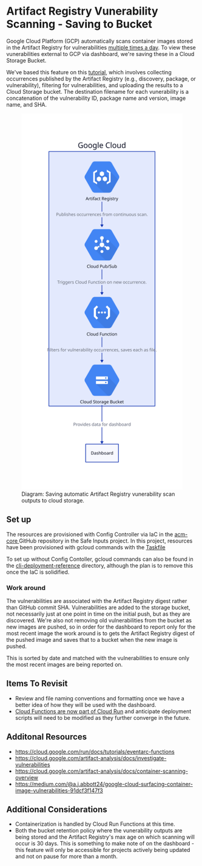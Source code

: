 # Artifact Registry Vunerability Scanning - Saving to Bucket

Google Cloud Platform (GCP) automatically scans container images stored in the Artifact Registry for vulnerabilities [multiple times a day](https://cloud.google.com/artifact-analysis/docs/container-scanning-overview). To view these vunerabilities external to GCP via dashboard, we're saving these in a Cloud Storage Bucket.

We've based this feature on this [tutorial](https://medium.com/google-cloud/centrally-managing-artifact-registry-container-image-vulnerabilities-on-google-cloud-part-one-d86fb4791601), which involves collecting occurrences published by the Artifact Registry (e.g., discovery, package, or vulnerability), filtering for vulnerabilities, and uploading the results to a Cloud Storage bucket. The destination filename for each vunerability is a concatenation of the vulnerability ID, package name and version, image name, and SHA.

<figure>
  <img src="../diagrams/vuln-scanning-artifact-registry.svg" 
       alt="Pub/Sub picks up occurrences from continuously scanned Artifact Registry. The Cloud Function, which is subscribed to the Pub/Sub occurrence topic, filters and processes these occurrences and saves them to a Google Cloud Storage bucket." 
       width="450" />
  <figcaption>
    Diagram: Saving automatic Artifact Registry vunerability scan outputs to cloud storage.
  </figcaption>
</figure>

## Set up

The resources are provisioned with Config Controller via IaC in the [acm-core ](https://github.com/PHACDataHub/acm-core/tree/main/DMIA-PHAC/Experimentation/ph-safeinputs) GitHub repository in the Safe Inputs project. In this project, resources have been provisioned with gcloud commands with the [Taskfile](../../Taskfile.yaml)

To set up without Config Contoller, gcloud commands can also be found in the [cli-deployment-reference](./cli-deployment-reference/init.sh) directory, although the plan is to remove this once the IaC is solidified.

### Work around

The vulnerabilities are associated with the Artifact Registry digest rather than GitHub commit SHA. Vulnerabilities are added to the storage bucket, not necessarily
just at one point in time on the initial push, but as they are discovered. We're also not removing old vulnerabilities from the bucket as new images are pushed, so in order for the dashboard to report only for the most recent image the work around is to gets the Artifact Registry digest of the pushed image and saves that to a bucket when the new image is pushed.

This is sorted by date and matched with the vulnerabilities to ensure only the most recent images are being reported on.

## Items To Revisit

- Review and file naming conventions and formatting once we have a better idea of how they will be used with the dashboard.
- [Cloud Functions are now part of Cloud Run](https://cloud.google.com/blog/products/serverless/google-cloud-functions-is-now-cloud-run-functions?_gl=1*5tvv8f*_ga*MzIwMDg1MDAyLjE3MTQ3Njc0NzE.*_ga_WH2QY8WWF5*MTcyOTYwOTIwOC4yNTIuMS4xNzI5NjA5NDEyLjU5LjAuMA..) and anticipate deployment scripts will need to be modified as they further converge in the future.

## Additonal Resources

- https://cloud.google.com/run/docs/tutorials/eventarc-functions
- https://cloud.google.com/artifact-analysis/docs/investigate-vulnerabilities
- https://cloud.google.com/artifact-analysis/docs/container-scanning-overview
- https://medium.com/@a.j.abbott24/google-cloud-surfacing-container-image-vulnerabilities-91dcf3f147f3

## Additional Considerations

- Containerization is handled by Cloud Run Functions at this time.
- Both the bucket retention policy where the vunerability outputs are being stored and the Artifact Registry's max age on which scanning will occur is 30 days. This is something to make note of on the dashboard - this feature will only be accessible for projects actively being updated and not on pause for more than a month.

